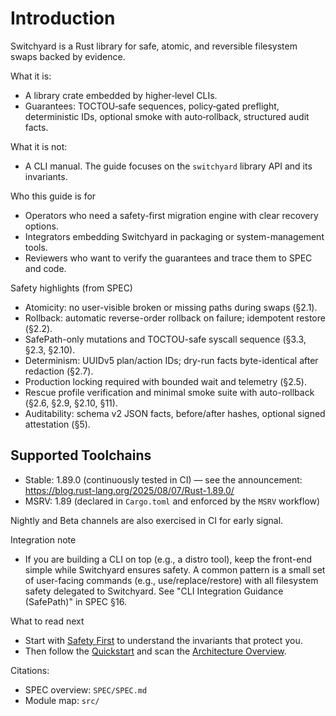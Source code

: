 # Introduction

Switchyard is a Rust library for safe, atomic, and reversible filesystem swaps backed by evidence.

What it is:
- A library crate embedded by higher‑level CLIs.
- Guarantees: TOCTOU‑safe sequences, policy‑gated preflight, deterministic IDs, optional smoke with auto‑rollback, structured audit facts.

What it is not:
- A CLI manual. The guide focuses on the `switchyard` library API and its invariants.

Who this guide is for
- Operators who need a safety-first migration engine with clear recovery options.
- Integrators embedding Switchyard in packaging or system-management tools.
- Reviewers who want to verify the guarantees and trace them to SPEC and code.

Safety highlights (from SPEC)
- Atomicity: no user-visible broken or missing paths during swaps (§2.1).
- Rollback: automatic reverse-order rollback on failure; idempotent restore (§2.2).
- SafePath-only mutations and TOCTOU-safe syscall sequence (§3.3, §2.3, §2.10).
- Determinism: UUIDv5 plan/action IDs; dry-run facts byte-identical after redaction (§2.7).
- Production locking required with bounded wait and telemetry (§2.5).
- Rescue profile verification and minimal smoke suite with auto-rollback (§2.6, §2.9, §2.10, §11).
- Auditability: schema v2 JSON facts, before/after hashes, optional signed attestation (§5).

## Supported Toolchains

- Stable: 1.89.0 (continuously tested in CI) — see the announcement: https://blog.rust-lang.org/2025/08/07/Rust-1.89.0/
- MSRV: 1.89 (declared in `Cargo.toml` and enforced by the `MSRV` workflow)

Nightly and Beta channels are also exercised in CI for early signal.

Integration note
- If you are building a CLI on top (e.g., a distro tool), keep the front-end simple while Switchyard ensures safety. A common pattern is a small set of user-facing commands (e.g., use/replace/restore) with all filesystem safety delegated to Switchyard. See "CLI Integration Guidance (SafePath)" in SPEC §16.

What to read next
- Start with [Safety First](safety-first.md) to understand the invariants that protect you.
- Then follow the [Quickstart](quickstart.md) and scan the [Architecture Overview](architecture.md).

Citations:
- SPEC overview: `SPEC/SPEC.md`
- Module map: `src/`
